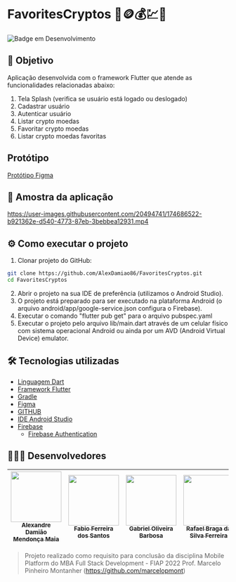 # FavoritesCryptos 💝🪙💰💹🤑

![Badge em Desenvolvimento](http://img.shields.io/static/v1?label=STATUS&message=FINALIZADO&color=GREEN&style=for-the-badge)

## 🎯 Objetivo

Aplicação desenvolvida com o framework Flutter que atende as funcionalidades relacionadas abaixo:
1. Tela Splash (verifica se usuário está logado ou deslogado)
2. Cadastrar usuário 
3. Autenticar usuário
4. Listar crypto moedas 
5. Favoritar crypto moedas 
6. Listar crypto moedas favoritas

## Protótipo 

[Protótipo Figma](https://www.figma.com/file/363WzgVKdoSSvEGXCdgDxP/Criptos?node-id=4%3A48)

## 📱 Amostra da aplicação

https://user-images.githubusercontent.com/20494741/174686522-b921362e-d540-4773-87eb-3bebbea12931.mp4

## ⚙️ Como executar o projeto
1. Clonar projeto do GitHub:
~~~bash
git clone https://github.com/AlexDamiao86/FavoritesCryptos.git
cd FavoritesCryptos
~~~
2. Abrir o projeto na sua IDE de preferência (utilizamos o Android Studio).
3. O projeto está preparado para ser executado na plataforma Android (o arquivo android/app/google-service.json configura o Firebase).
4. Executar o comando "flutter pub get" para o arquivo pubspec.yaml
5. Executar o projeto pelo arquivo lib/main.dart através de um celular físico com sistema operacional Android ou ainda por um AVD (Android Virtual Device) emulator.

## 🛠️ Tecnologias utilizadas

- [Linguagem Dart](https://dart.dev)
- [Framework Flutter](https://flutter.dev)
- [Gradle](https://gradle.org)
- [Figma](https://www.figma.com/)
- [GITHUB](https://github.com)
- [IDE Android Studio](https://developer.android.com/studio)
- [Firebase](https://firebase.google.com)
    - [Firebase Authentication](https://firebase.google.com/products/auth)

## 👨🏽‍💻 Desenvolvedores

| [<img src="https://avatars.githubusercontent.com/AlexDamiao86" width=115><br><sub>Alexandre Damião Mendonça Maia</sub>](https://github.com/AlexDamiao86) |  [<img src="https://avatars.githubusercontent.com/FabioQuimico" width=115><br><sub>Fabio Ferreira dos Santos</sub>](https://github.com/FabioQuimico) |  [<img src="https://avatars.githubusercontent.com/" width=115><br><sub>Gabriel Oliveira Barbosa</sub>](https://github.com/) | [<img src="https://avatars.githubusercontent.com/ferreirabraga" width=115><br><sub>Rafael Braga da Silva Ferreira</sub>](https://github.com/ferreirabraga) | 
| :---: | :---: | :---: | :---: |

> Projeto realizado como requisito para conclusão da disciplina Mobile Platform do MBA Full Stack Development - FIAP 2022
> Prof. Marcelo Pinheiro Montanher (https://github.com/marcelopmont)
